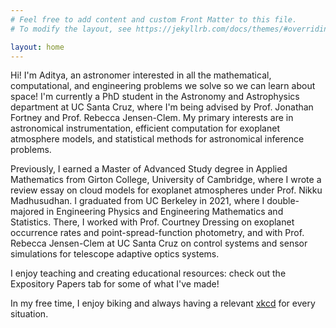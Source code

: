 ```yaml
---
# Feel free to add content and custom Front Matter to this file.
# To modify the layout, see https://jekyllrb.com/docs/themes/#overriding-theme-defaults

layout: home
---
```


Hi! I'm Aditya, an astronomer interested in all the mathematical, computational, and engineering problems we solve so we can learn about space! I'm currently a PhD student in the Astronomy and Astrophysics department at UC Santa Cruz, where I'm being advised by Prof. Jonathan Fortney and Prof. Rebecca Jensen-Clem. My primary interests are in astronomical instrumentation, efficient computation for exoplanet atmosphere models, and statistical methods for astronomical inference problems.

Previously, I earned a Master of Advanced Study degree in Applied Mathematics from Girton College, University of Cambridge, where I wrote a review essay on cloud models for exoplanet atmospheres under Prof. Nikku Madhusudhan. I graduated from UC Berkeley in 2021, where I double-majored in Engineering Physics and Engineering Mathematics and Statistics. There, I worked with Prof. Courtney Dressing on exoplanet occurrence rates and point-spread-function photometry, and with Prof. Rebecca Jensen-Clem at UC Santa Cruz on control systems and sensor simulations for telescope adaptive optics systems. 

I enjoy teaching and creating educational resources: check out the Expository Papers tab for some of what I've made!

In my free time, I enjoy biking and always having a relevant [xkcd](https://xkcd.com) for every situation.

